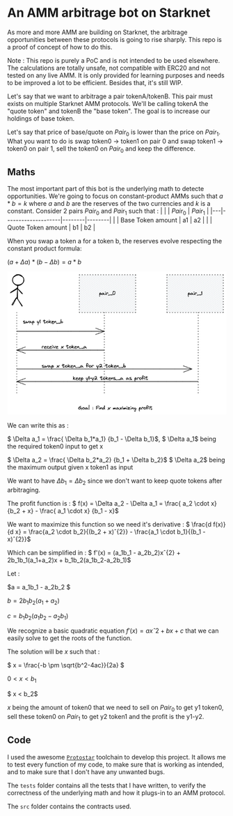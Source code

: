 # An AMM arbitrage bot on Starknet

As more and more AMM are building on Starknet, the arbitrage opportunities between these protocols is going to rise sharply.
This repo is a proof of concept of how to do this.

Note : This repo is purely a PoC and is not intended to be used elsewhere. The calculations are totally unsafe, not compatible with ERC20 and not tested on any live AMM. It is only provided for learning purposes and needs to be improved a lot to be efficient.
Besides that, it's still WIP.

Let's say that we want to arbitrage a pair tokenA/tokenB. This pair must exists on multiple Starknet AMM protocols.
We'll be calling tokenA the "quote token" and tokenB the "base token". The goal is to increase our holdings of base token.

Let's say that price of base/quote on $Pair_0$ is lower than the price on $Pair_1$. What you want to do is 
swap token0 -> token1 on pair 0 and swap token1 -> token0 on pair 1, sell the token0 on $Pair_0$ and keep the difference.
## Maths

The most important part of this bot is the underlying math to detecte opportunities.
We're going to focus on constant-product AMMs such that $a*b=k$ where $a$ and $b$ are the reserves of the two currencies and $k$ is a constant.
Consider 2 pairs $Pair_0$ and $Pair_1$ such that :
|   |                    | $Pair_0$ | $Pair_1$ |
|---|--------------------|--------|--------|
|   | Base Token amount  | a1     | a2     |
|   | Quote Token amount | b1     | b2     |

When you swap a token a for a token b, the reserves evolve respecting the constant product formula:

$(a + \Delta a) * (b - \Delta b) = a * b$



![](img.png)

We can write this as :

$ \Delta a_1 = \frac{ \Delta b_1*a_1}  {b_1 - \Delta b_1}$, $ \Delta a_1$ being the required token0 input to get x

$ \Delta a_2 = \frac{ \Delta b_2*a_2}  {b_1 + \Delta b_2}$  $ \Delta a_2$ being the maximum output given x token1 as input

We want to have $\Delta b_1 = \Delta b_2$ since we don't want to keep quote tokens after arbitraging.

The profit function is :
$ f(x) = \Delta a_2 - \Delta a_1 = \frac{ a_2 \cdot x} {b_2 + x} - \frac{ a_1 \cdot x} {b_1 - x}$

We want to maximize this function so we need it's derivative :
$ \frac{d f(x)}{d x} = \frac{a_2 \cdot b_2}{(b_2 + x)ˆ{2}} - \frac{a_1 \cdot b_1}{(b_1 - x)ˆ{2}}$


Which can be simplified in :
$ f'(x) = (a_1b_1 - a_2b_2)xˆ{2} + 2b_1b_1(a_1+a_2)x + b_1b_2(a_1b_2-a_2b_1)$

Let :

$a = a_1b_1 - a_2b_2 $

$b = 2b_1b_2(a_1+a_2)$

$c = b_1b_2(a_1b_2-a_2b_1)$

We recognize a basic quadratic equation $f'(x) = axˆ{2}+bx+c$ that we can easily solve to get the roots of the function.

The solution will be $x$ such that :

$  x = \frac{-b \pm \sqrt{b^2-4ac}}{2a} $

$0 < x < b_1$

$ x < b_2$

$x$ being the amount of token0 that we need to sell on $Pair_0$ to get y1 token0, 
sell these token0 on $Pair_1$ to get y2 token1 and the profit is the y1-y2.

## Code

I used the awesome [`Protostar`](https://docs.swmansion.com/protostar/) toolchain to develop this project.
It allows me to test every function of my code, to make sure that is working as intended,
and to make sure that I don't have any unwanted bugs.

The `tests` folder contains all the tests that I have written, to verify the correctness of the underlying math and how it plugs-in 
to an AMM protocol.

The `src` folder contains the contracts used.

